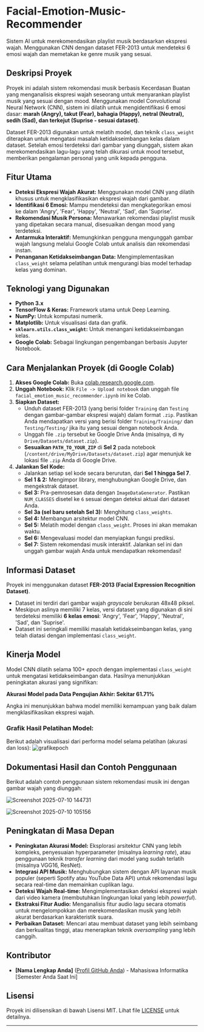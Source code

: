 # Facial-Emotion-Music-Recommender
Sistem AI untuk merekomendasikan playlist musik berdasarkan ekspresi wajah. Menggunakan CNN dengan dataset FER-2013 untuk mendeteksi 6 emosi wajah dan memetakan ke genre musik yang sesuai.

## Deskripsi Proyek

Proyek ini adalah sistem rekomendasi musik berbasis Kecerdasan Buatan yang menganalisis ekspresi wajah seseorang untuk menyarankan playlist musik yang sesuai dengan mood. Menggunakan model Convolutional Neural Network (CNN), sistem ini dilatih untuk mengidentifikasi 6 emosi dasar: **marah (Angry), takut (Fear), bahagia (Happy), netral (Neutral), sedih (Sad), dan terkejut (Suprise - sesuai dataset)**.

Dataset FER-2013 digunakan untuk melatih model, dan teknik `class_weight` diterapkan untuk mengatasi masalah ketidakseimbangan kelas dalam dataset. Setelah emosi terdeteksi dari gambar yang diunggah, sistem akan merekomendasikan lagu-lagu yang telah dikurasi untuk mood tersebut, memberikan pengalaman personal yang unik kepada pengguna.

## Fitur Utama

* **Deteksi Ekspresi Wajah Akurat:** Menggunakan model CNN yang dilatih khusus untuk mengklasifikasikan ekspresi wajah dari gambar.
* **Identifikasi 6 Emosi:** Mampu mendeteksi dan mengkategorikan emosi ke dalam 'Angry', 'Fear', 'Happy', 'Neutral', 'Sad', dan 'Suprise'.
* **Rekomendasi Musik Persona:** Menawarkan rekomendasi playlist musik yang dipetakan secara manual, disesuaikan dengan mood yang terdeteksi.
* **Antarmuka Interaktif:** Memungkinkan pengguna mengunggah gambar wajah langsung melalui Google Colab untuk analisis dan rekomendasi instan.
* **Penanganan Ketidakseimbangan Data:** Mengimplementasikan `class_weight` selama pelatihan untuk mengurangi bias model terhadap kelas yang dominan.

## Teknologi yang Digunakan

* **Python 3.x**
* **TensorFlow & Keras:** Framework utama untuk Deep Learning.
* **NumPy:** Untuk komputasi numerik.
* **Matplotlib:** Untuk visualisasi data dan grafik.
* **`sklearn.utils.class_weight`:** Untuk menangani ketidakseimbangan kelas.
* **Google Colab:** Sebagai lingkungan pengembangan berbasis Jupyter Notebook.

## Cara Menjalankan Proyek (di Google Colab)

1.  **Akses Google Colab:** Buka [colab.research.google.com](https://colab.research.google.com/).
2.  **Unggah Notebook:** Klik `File -> Upload notebook` dan unggah file `facial_emotion_music_recommender.ipynb` ini ke Colab.
3.  **Siapkan Dataset:**
    * Unduh dataset FER-2013 (yang berisi folder `Training` dan `Testing` dengan gambar-gambar ekspresi wajah) dalam format `.zip`. Pastikan Anda mendapatkan versi yang berisi folder `Training/Training/` dan `Testing/Testing/` jika itu yang sesuai dengan notebook Anda.
    * Unggah file `.zip` tersebut ke Google Drive Anda (misalnya, di `My Drive/Datasets/dataset.zip`).
    * **Sesuaikan `PATH_TO_YOUR_ZIP`** di **Sel 2** pada notebook (`/content/drive/MyDrive/Datasets/dataset.zip`) agar menunjuk ke lokasi file `.zip` Anda di Google Drive.
4.  **Jalankan Sel Kode:**
    * Jalankan setiap sel kode secara berurutan, dari **Sel 1 hingga Sel 7**.
    * **Sel 1 & 2:** Mengimpor library, menghubungkan Google Drive, dan mengekstrak dataset.
    * **Sel 3:** Pra-pemrosesan data dengan `ImageDataGenerator`. Pastikan `NUM_CLASSES` disetel ke `6` sesuai dengan deteksi aktual dari dataset Anda.
    * **Sel 3a (sel baru setelah Sel 3):** Menghitung `class_weights`.
    * **Sel 4:** Membangun arsitektur model CNN.
    * **Sel 5:** Melatih model dengan `class_weight`. Proses ini akan memakan waktu.
    * **Sel 6:** Mengevaluasi model dan menyiapkan fungsi prediksi.
    * **Sel 7:** Sistem rekomendasi musik interaktif. Jalankan sel ini dan unggah gambar wajah Anda untuk mendapatkan rekomendasi!

## Informasi Dataset

Proyek ini menggunakan dataset **FER-2013 (Facial Expression Recognition Dataset)**.
* Dataset ini terdiri dari gambar wajah *grayscale* berukuran 48x48 piksel.
* Meskipun aslinya memiliki 7 kelas, versi dataset yang digunakan di sini terdeteksi memiliki **6 kelas emosi**: 'Angry', 'Fear', 'Happy', 'Neutral', 'Sad', dan 'Suprise'.
* Dataset ini seringkali memiliki masalah ketidakseimbangan kelas, yang telah diatasi dengan implementasi `class_weight`.

## Kinerja Model

Model CNN dilatih selama 100+ *epoch* dengan implementasi `class_weight` untuk mengatasi ketidakseimbangan data. Hasilnya menunjukkan peningkatan akurasi yang signifikan:

**Akurasi Model pada Data Pengujian Akhir: Sekitar 61.71%**

Angka ini menunjukkan bahwa model memiliki kemampuan yang baik dalam mengklasifikasikan ekspresi wajah.

### Grafik Hasil Pelatihan Model:

Berikut adalah visualisasi dari performa model selama pelatihan (akurasi dan loss):
![grafikepoch](https://github.com/user-attachments/assets/51763ead-f2e2-46a6-b13d-cbd996ffbd01)


## Dokumentasi Hasil dan Contoh Penggunaan

Berikut adalah contoh penggunaan sistem rekomendasi musik ini dengan gambar wajah yang diunggah:

![Screenshot 2025-07-10 144731](https://github.com/user-attachments/assets/e5da6de7-6dc8-4f28-9360-93d862fee134)

![Screenshot 2025-07-10 105156](https://github.com/user-attachments/assets/5e410c9f-0f2f-48d1-90d9-5822e2f1cf67)


## Peningkatan di Masa Depan

* **Peningkatan Akurasi Model:** Eksplorasi arsitektur CNN yang lebih kompleks, penyesuaian hyperparameter (misalnya *learning rate*), atau penggunaan teknik *transfer learning* dari model yang sudah terlatih (misalnya VGG16, ResNet).
* **Integrasi API Musik:** Menghubungkan sistem dengan API layanan musik populer (seperti Spotify atau YouTube Data API) untuk rekomendasi lagu secara real-time dan memainkan cuplikan lagu.
* **Deteksi Wajah Real-time:** Mengimplementasikan deteksi ekspresi wajah dari video kamera (membutuhkan lingkungan lokal yang lebih *powerful*).
* **Ekstraksi Fitur Audio:** Menganalisis fitur audio lagu secara otomatis untuk mengelompokkan dan merekomendasikan musik yang lebih akurat berdasarkan karakteristik suara.
* **Perbaikan Dataset:** Mencari atau membuat dataset yang lebih seimbang dan berkualitas tinggi, atau menerapkan teknik *oversampling* yang lebih canggih.

## Kontributor

* **[Nama Lengkap Anda]** ([Profil GitHub Anda](https://github.com/your-username)) - Mahasiswa Informatika [Semester Anda Saat Ini]

## Lisensi

Proyek ini dilisensikan di bawah Lisensi MIT. Lihat file [LICENSE](LICENSE) untuk detailnya.

---
